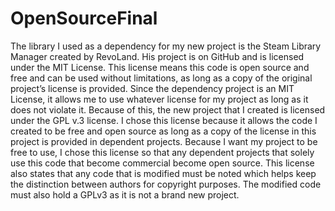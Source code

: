 # OpenSourceFinal
 
The library I used as a dependency for my new project is the Steam Library Manager created by RevoLand. His project is on GitHub and is licensed under the MIT License. This license means this code is open source and free and can be used without limitations, as long as a copy of the original project’s license is provided. Since the dependency project is an MIT License, it allows me to use whatever license for my project as long as it does not violate it. Because of this, the new project that I created is licensed under the GPL v.3 license. I chose this license because it allows the code I created to be free and open source as long as a copy of the license in this project is provided in dependent projects. Because I want my project to be free to use, I chose this license so that any dependent projects that solely use this code that become commercial become open source. This license also states that any code that is modified must be noted which helps keep the distinction between authors for copyright purposes. The modified code must also hold a GPLv3 as it is not a brand new project. 
